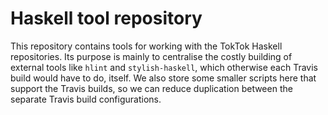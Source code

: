 # Haskell tool repository

This repository contains tools for working with the TokTok Haskell
repositories. Its purpose is mainly to centralise the costly building of
external tools like `hlint` and `stylish-haskell`, which otherwise each Travis
build would have to do, itself. We also store some smaller scripts here that
support the Travis builds, so we can reduce duplication between the separate
Travis build configurations.
